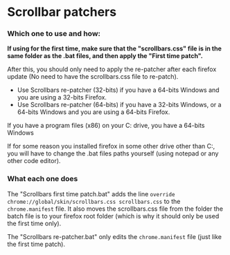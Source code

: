 <h1>Scrollbar patchers</h1>

<h3>Which one to use and how:</h3>
<p><b>If using for the first time, make sure that the "scrollbars.css" file is in the same folder as the .bat files, and then apply the "First time patch".</b></p>
<p>After this, you should only need to apply the re-patcher after each firefox update (No need to have the scrollbars.css file to re-patch).</p>

<ul>
  <li>Use Scrollbars re-patcher (32-bits) if you have a 64-bits Windows and you are using a 32-bits Firefox.</li>
  <li>Use Scrollbars re-patcher (64-bits) if you have a 32-bits Windows, or a 64-bits Windows and you are using a 64-bits 
  Firefox.</li>
</ul>

<p>If you have a program files (x86) on your C: drive, you have a 64-bits Windows</p>
<p>If for some reason you installed firefox in some other drive other than C:, you will have to change the .bat files paths 
yourself (using notepad or any other code editor).</p>

<h3>What each one does</h3>
<p>The "Scrollbars first time patch.bat" adds the line <code>override chrome://global/skin/scrollbars.css scrollbars.css</code> to the <code>chrome.manifest</code> file. It also moves the scrollbars.css file from the folder the batch file is to your firefox root folder (which is why it should only be used the first time only).</p>
<p>The "Scrollbars re-patcher.bat" only edits the <code>chrome.manifest</code> file (just like the first time patch).
